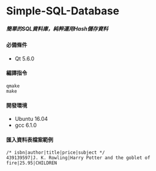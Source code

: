 # Simple-SQL-Database

##### 簡單的SQL資料庫，純粹運用Hash儲存資料

#### 必備條件
* Qt 5.6.0

#### 編譯指令
    qmake
    make

#### 開發環境
* Ubuntu 16.04
* gcc 6.1.0

#### 匯入資料表檔案範例

    /* isbn|author|title|price|subject */
    439139597|J. K. Rowling|Harry Potter and the goblet of fire|25.95|CHILDREN
